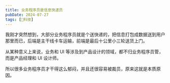 ```yaml
---
title: 业务程序员是信息快递员
pubDate: 2024-07-27
tags: [🔭科技]
---
```


我刚才突然想到，大部分业务程序员就是个送快递的，把信息打包成数据送到用户那里而已，后端是主干线卡车运输，前端是最后十公里小三轮送货上门。

从某种意义上来说，业务和 UI 等涉及到产品设计的领域，都不归业务程序员管，而是产品经理和 UI 设计师。

所以很多业务程序员才干得这么郁闷，并且还很容易被裁员，原来这就是本质原因。
